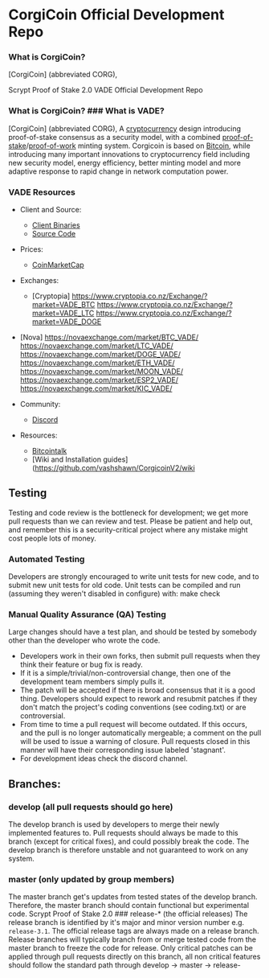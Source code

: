 CorgiCoin Official Development Repo
==================================

### What is CorgiCoin?
[CorgiCoin] (abbreviated CORG), 

Scrypt Proof of Stake 2.0
VADE Official Development Repo

 ### What is CorgiCoin?	### What is VADE?
[CorgiCoin] (abbreviated CORG), A [cryptocurrency](https://en.wikipedia.org/wiki/Cryptocurrency) design introducing proof-of-stake consensus as a security model, with a combined [proof-of-stake](https://en.wikipedia.org/wiki/Proof-of-stake)/[proof-of-work](https://en.wikipedia.org/wiki/Proof-of-work_system) minting system. Corgicoin is based on [Bitcoin](https://bitcoin.org), while introducing many important innovations to cryptocurrency field including new security model, energy efficiency, better minting model and more adaptive response to rapid change in network computation power.
 ### VADE Resources
* Client and Source:
    * [Client Binaries](https://github.com/vashshawn/CorgicoinV2/releases)
    * [Source Code](https://github.com/vashshawn/CorgicoinV2)
* Prices: 
    * [CoinMarketCap](https://coinmarketcap.com/currencies/corgicoin/)
* Exchanges: 
    * [Cryptopia]
https://www.cryptopia.co.nz/Exchange/?market=VADE_BTC
https://www.cryptopia.co.nz/Exchange/?market=VADE_LTC
https://www.cryptopia.co.nz/Exchange/?market=VADE_DOGE

* [Nova]
https://novaexchange.com/market/BTC_VADE/
https://novaexchange.com/market/LTC_VADE/
https://novaexchange.com/market/DOGE_VADE/
https://novaexchange.com/market/ETH_VADE/
https://novaexchange.com/market/MOON_VADE/
https://novaexchange.com/market/ESP2_VADE/
https://novaexchange.com/market/KIC_VADE/
* Community: 
    * [Discord](https://discord.gg/Mgyyx8Q)
* Resources: 
    * [Bitcointalk](https://bitcointalk.org/index.php?topic=1373179.0)
    * [Wiki and Installation guides](https://github.com/vashshawn/CorgicoinV2/wiki
 
 Testing
-------
 Testing and code review is the bottleneck for development; we get more pull
requests than we can review and test. Please be patient and help out, and
remember this is a security-critical project where any mistake might cost people
lots of money.
 ### Automated Testing
 Developers are strongly encouraged to write unit tests for new code, and to
submit new unit tests for old code.
 Unit tests can be compiled and run (assuming they weren't disabled in configure) with:
  make check
 ### Manual Quality Assurance (QA) Testing
 Large changes should have a test plan, and should be tested by somebody other
than the developer who wrote the code.
 * Developers work in their own forks, then submit pull requests when they think their feature or bug fix is ready.
* If it is a simple/trivial/non-controversial change, then one of the development team members simply pulls it.
* The patch will be accepted if there is broad consensus that it is a good thing. Developers should expect to rework and resubmit patches if they don't match the project's coding conventions (see coding.txt) or are controversial.
* From time to time a pull request will become outdated. If this occurs, and the pull is no longer automatically mergeable; a comment on the pull will be used to issue a warning of closure.  Pull requests closed in this manner will have their corresponding issue labeled 'stagnant'.
* For development ideas check the discord channel.
 ## Branches:
 ### develop (all pull requests should go here)
The develop branch is used by developers to merge their newly implemented features to.
Pull requests should always be made to this branch (except for critical fixes), and could possibly break the code.
The develop branch is therefore unstable and not guaranteed to work on any system.
 ### master (only updated by group members)
The master branch get's updates from tested states of the develop branch.
Therefore, the master branch should contain functional but experimental code.
 Scrypt Proof of Stake 2.0	### release-* (the official releases)
The release branch is identified by it's major and minor version number e.g. `release-3.1`.
The official release tags are always made on a release branch.
Release branches will typically branch from or merge tested code from the master branch to freeze the code for release.
Only critical patches can be applied through pull requests directly on this branch, all non critical features should follow the standard path through develop -> master -> release-
